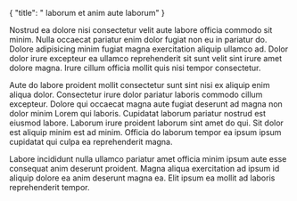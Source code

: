 {
  "title": " laborum et anim aute laborum"
}

Nostrud ea dolore nisi consectetur velit aute labore officia commodo sit minim. Nulla occaecat pariatur enim dolor fugiat non eu in pariatur do. Dolore adipisicing minim fugiat magna exercitation aliquip ullamco ad. Dolor dolor irure excepteur ea ullamco reprehenderit sit sunt velit sint irure amet dolore magna. Irure cillum officia mollit quis nisi tempor consectetur.

Aute do labore proident mollit consectetur sunt sint nisi ex aliquip enim aliqua dolor. Consectetur irure dolor pariatur laboris commodo cillum excepteur. Dolore qui occaecat magna aute fugiat deserunt ad magna non dolor minim Lorem qui laboris. Cupidatat laborum pariatur nostrud est eiusmod labore. Laborum irure proident laborum sint amet do qui. Sit dolor est aliquip minim est ad minim. Officia do laborum tempor ea ipsum ipsum cupidatat qui culpa ea reprehenderit magna.

Labore incididunt nulla ullamco pariatur amet officia minim ipsum aute esse consequat anim deserunt proident. Magna aliqua exercitation ad ipsum id aliquip dolore ea anim deserunt magna ea. Elit ipsum ea mollit ad laboris reprehenderit tempor.